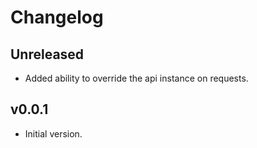 # Changelog

## Unreleased
- Added ability to override the api instance on requests.
  
## v0.0.1
- Initial version.
